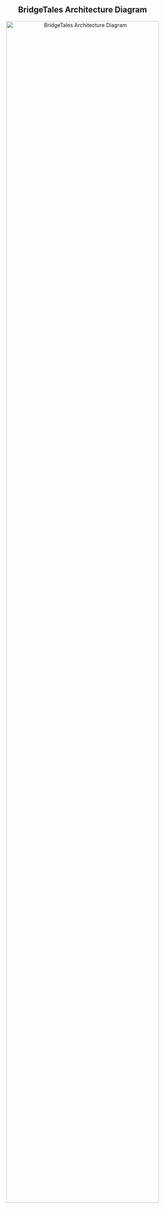 <h2 align="center">BridgeTales Architecture Diagram</h2>

<p align="center">
  <img src="https://www.plantuml.com/plantuml/png/TLLDRnn54BtFhoWD1yToxE0WVuG3oixkZcN9M9RNXeibL3jTksxSqprqzpXP418d913A8RvnCGS4tFb7-GN-2LJDpans7I9B8xdxrQjNzLxRBqD47-lI9557Gv1vhUPqWOO237nnhICLiVO48urpZoKytF_soyFztUyFzs__JP9mess5SZx5ucRkNMtLq1dduPEPafyLX7MAu8S487iC7G_ov_cXt3YloBUdk_d-xk68JtDdu_9iQhWq-N65j32kLl_Fce_p5-E3nwpPmOkzJxCr3eKHfnW-9YxBz_BiCStpyU7-S7UDnbCHqSxDntWEyyDyxuCXTmy6-tlCas0H-U0oa0SCS9aaoz7ItFFuP1MSu8BybNqobFEPGKzmXdCAy0m6NqzWK5P6pnQRgPJdOn6n8Yaz9sx0q5Dw7NU-3J3XRekfSpTmUNnb7-xV_DEm0Pjj0sp1LquNtC3WGfnb1FiD6vEwgfoFCFI4JB01MHsZizAJUMICnkLKfb_LB09Fi9mgPEeSGnoS7RCO-HvXf5VOwiu-qDteX2EovAMZbBHy6IdlYXjuzzCT30tMYfvTQ2xR5B5__x7KI10QWiXZIuUkQht9SjXJzDn3ExlIvCmPis2bOqEtP4zm6XhwDtzsaWXsokepeLvYrucFIzvf1sLcPZsYKbiDpGBw6HeSmpPRAtfoRKmTuh8uI9SU-cW27H16hD6uYZnCqAgfUztQzgMqA7NXtNQ5Yv9iN5994UjWflu9fAE5nTADCYcz-wk9YIO9n8L76x1uBsIKhKkGTGrTMNcw5kktk1PZqFE6wLUOS5ijlVdcZ7nm5et-lXcieHlmxukeYy0fwh9_v4Qer096haHjkN0b-wFJYTIrTqbo2TlRNt08uND8npQIxvo_ffAkxD1eNi96jzYDD66eL6HZgH0xF7rNK-17Ccz1tpGCQS8GHlPcCRptXr-_iXG2h47Rs31mwEmj-TXgUVVpMx1ToZfmx-WQSOcnkDPs3bfkduJD7ZxA13Z1spRRJvUGy1ImLjh1vVb9wC3jFiv9ddKhOWjAKXfXMbjbA4swHRHf47p_pdbvaE4D-GreavCc7QxNmlI5ymhY-uIqs-q0EV4mOEaL5DTOYJSuas_FsSdjGz2CA36g0y_6caCV7ybgpzyNj6DwJRoNgiyNAObeIBjyj4aInuj2V9is__0Y6Wexivg5jmW1v-E6rTMH83gOTN-95LN6TSfVyabTcly0" 
       alt="BridgeTales Architecture Diagram" 
       width="90%">
</p>

<p align="center"><em> </em></p>
